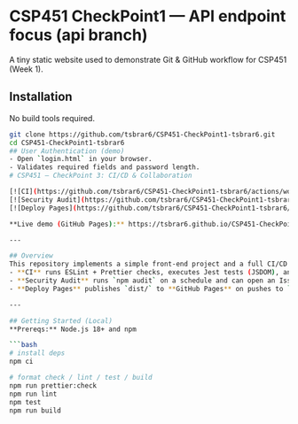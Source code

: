 # CSP451 CheckPoint1 — API endpoint focus (api branch)


A tiny static website used to demonstrate Git & GitHub workflow for CSP451 (Week 1).

## Installation
No build tools required.
```bash
git clone https://github.com/tsbrar6/CSP451-CheckPoint1-tsbrar6.git
cd CSP451-CheckPoint1-tsbrar6
## User Authentication (demo)
- Open `login.html` in your browser.
- Validates required fields and password length.
# CSP451 – CheckPoint 3: CI/CD & Collaboration

[![CI](https://github.com/tsbrar6/CSP451-CheckPoint1-tsbrar6/actions/workflows/ci.yml/badge.svg?branch=main)](https://github.com/tsbrar6/CSP451-CheckPoint1-tsbrar6/actions/workflows/ci.yml)
[![Security Audit](https://github.com/tsbrar6/CSP451-CheckPoint1-tsbrar6/actions/workflows/security-audit.yml/badge.svg?branch=main)](https://github.com/tsbrar6/CSP451-CheckPoint1-tsbrar6/actions/workflows/security-audit.yml)
[![Deploy Pages](https://github.com/tsbrar6/CSP451-CheckPoint1-tsbrar6/actions/workflows/deploy-pages.yml/badge.svg?branch=main)](https://github.com/tsbrar6/CSP451-CheckPoint1-tsbrar6/actions/workflows/deploy-pages.yml)

**Live demo (GitHub Pages):** https://tsbrar6.github.io/CSP451-CheckPoint1-tsbrar6/

---

## Overview
This repository implements a simple front-end project and a full CI/CD pipeline using **GitHub Actions**:
- **CI** runs ESLint + Prettier checks, executes Jest tests (JSDOM), and builds a static `dist/`.
- **Security Audit** runs `npm audit` on a schedule and can open an Issue if high vulnerabilities are found.
- **Deploy Pages** publishes `dist/` to **GitHub Pages** on pushes to `main`.

---

## Getting Started (Local)
**Prereqs:** Node.js 18+ and npm

```bash
# install deps
npm ci

# format check / lint / test / build
npm run prettier:check
npm run lint
npm test
npm run build
